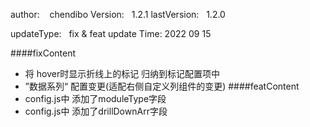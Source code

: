 
author:     &nbsp;&nbsp;  chendibo
Version:      &nbsp;&nbsp;1.2.1
lastVersion:  &nbsp;&nbsp;1.2.0

updateType:   &nbsp;&nbsp;fix & feat
update Time:  2022 09 15

####fixContent
- 将 hover时显示折线上的标记 归纳到标记配置项中
- ”数据系列“ 配置变更(适配右侧自定义列组件的变更)
####featContent
- config.js中 添加了moduleType字段
- config.js中 添加了drillDownArr字段
